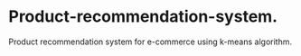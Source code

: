 # Product-recommendation-system.
Product recommendation system for e-commerce using k-means algorithm.
